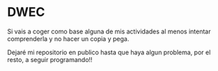 # DWEC

Si vais a coger como base alguna de mis actividades al menos intentar comprenderla y no hacer un copia y pega.

Dejaré mi repositorio en publico hasta que haya algun problema, por el resto, a seguir programando!!
